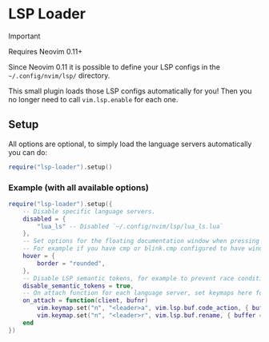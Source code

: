 # LSP Loader

> [!IMPORTANT]
> Requires Neovim 0.11+

Since Neovim 0.11 it is possible to define your LSP configs in the `~/.config/nvim/lsp/` directory.

This small plugin loads those LSP configs automatically for you! Then you no longer need to call `vim.lsp.enable` for each one.

## Setup

All options are optional, to simply load the language servers automatically you can do:

```lua
require("lsp-loader").setup()
```

### Example (with all available options)

```lua
require("lsp-loader").setup({
    -- Disable specific language servers.
    disabled = {
        "lua_ls" -- Disabled `~/.config/nvim/lsp/lua_ls.lua`
    },
    -- Set options for the floating documentation window when pressing K.
    -- For example if you have cmp or blink.cmp configured to have window borders, this will then fit in nicely.
	hover = {
		border = "rounded",
	},
    -- Disable LSP semantic tokens, for example to prevent race conditions with Treesitter.
	disable_semantic_tokens = true,
    -- On attach function for each language server, set keymaps here for example.
    on_attach = function(client, bufnr)
        vim.keymap.set("n", "<leader>a", vim.lsp.buf.code_action, { buffer = bufnr, desc = "LSP code action" })
        vim.keymap.set("n", "<leader>r", vim.lsp.buf.rename, { buffer = bufnr, desc = "LSP rename" })
    end
})
```
